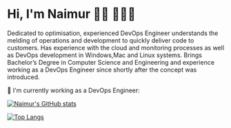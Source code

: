 
# Hi, I'm Naimur 👋🏻 👨🏻‍💻 


Dedicated to optimisation, experienced DevOps Engineer understands the melding of operations and development to quickly deliver code to customers. Has experience with the cloud and monitoring processes as well as DevOps development in Windows,Mac and Linux systems. Brings Bachelor’s Degree in Computer Science and Engineering and experience working as a DevOps Engineer since shortly after the concept was introduced.

🌱 I'm currently working as a DevOps Engineer:

[![Naimur's GitHub stats](https://github-readme-stats.vercel.app/api?username=naimur-rahman123&show_icons=true)](https://github.com/anuraghazra/github-readme-stats)

[![Top Langs](https://github-readme-stats.vercel.app/api/top-langs/?username=naimur-rahman123)](https://github.com/anuraghazra/github-readme-stats)




